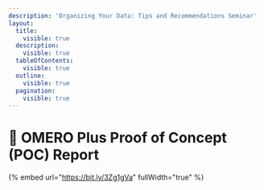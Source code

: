 ```yaml
---
description: 'Organizing Your Data: Tips and Recommendations Seminar'
layout:
  title:
    visible: true
  description:
    visible: true
  tableOfContents:
    visible: true
  outline:
    visible: true
  pagination:
    visible: true
---
```


# 🔵 OMERO Plus Proof of Concept (POC) Report

{% embed url="https://bit.ly/3Zg1gVa" fullWidth="true" %}
